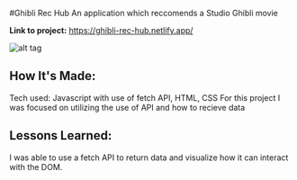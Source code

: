 #Ghibli Rec Hub
An application which reccomends a Studio Ghibli movie 

**Link to project:** https://ghibli-rec-hub.netlify.app/

![alt tag](https://www.site-shot.com/77X9vNF2Eey7IAJCrBEAAg)

## How It's Made:
Tech used: Javascript with use of fetch API, HTML, CSS
For this project I was focused on utilizing the use of API and how to recieve data

## Lessons Learned:
I was able to use a fetch API to return data and visualize how it can interact with the DOM.
